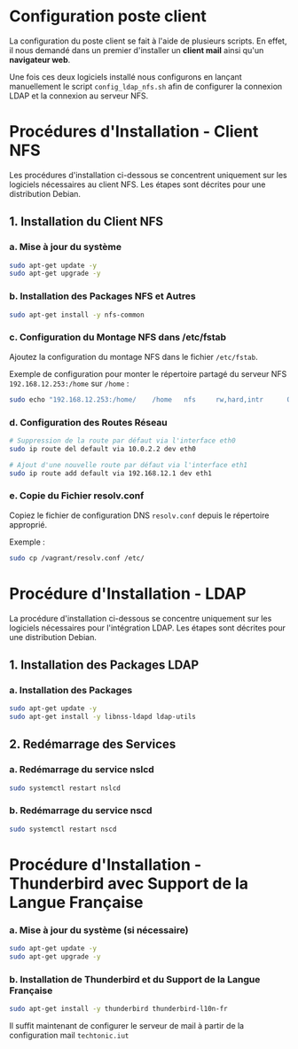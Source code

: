 # Configuration poste client

La configuration du poste client se fait à l'aide de plusieurs scripts. 
En effet, il nous demandé dans un premier d'installer un __client mail__ ainsi qu'un __navigateur web__. 

Une fois ces deux logiciels installé nous configurons en lançant manuellement le script `config_ldap_nfs.sh` afin de configurer la connexion LDAP et la connexion au serveur NFS. 


# Procédures d'Installation - Client NFS

Les procédures d'installation ci-dessous se concentrent uniquement sur les logiciels nécessaires au client NFS. Les étapes sont décrites pour une distribution Debian.

## 1. Installation du Client NFS

### a. Mise à jour du système
```bash
sudo apt-get update -y
sudo apt-get upgrade -y
```

### b. Installation des Packages NFS et Autres
```bash
sudo apt-get install -y nfs-common
```

### c. Configuration du Montage NFS dans /etc/fstab
Ajoutez la configuration du montage NFS dans le fichier `/etc/fstab`.

Exemple de configuration pour monter le répertoire partagé du serveur NFS `192.168.12.253:/home` sur `/home` :
```bash
sudo echo "192.168.12.253:/home/    /home   nfs     rw,hard,intr      0       0" >> /etc/fstab
```

### d. Configuration des Routes Réseau
```bash
# Suppression de la route par défaut via l'interface eth0
sudo ip route del default via 10.0.2.2 dev eth0

# Ajout d'une nouvelle route par défaut via l'interface eth1
sudo ip route add default via 192.168.12.1 dev eth1
```

### e. Copie du Fichier resolv.conf
Copiez le fichier de configuration DNS `resolv.conf` depuis le répertoire approprié.

Exemple :
```bash
sudo cp /vagrant/resolv.conf /etc/
```

# Procédure d'Installation - LDAP

La procédure d'installation ci-dessous se concentre uniquement sur les logiciels nécessaires pour l'intégration LDAP. Les étapes sont décrites pour une distribution Debian.

## 1. Installation des Packages LDAP

### a. Installation des Packages
```bash
sudo apt-get update -y
sudo apt-get install -y libnss-ldapd ldap-utils
```

## 2. Redémarrage des Services

### a. Redémarrage du service nslcd
```bash
sudo systemctl restart nslcd
```

### b. Redémarrage du service nscd
```bash
sudo systemctl restart nscd
```

# Procédure d'Installation - Thunderbird avec Support de la Langue Française


### a. Mise à jour du système (si nécessaire)
```bash
sudo apt-get update -y
sudo apt-get upgrade -y
```

### b. Installation de Thunderbird et du Support de la Langue Française
```bash
sudo apt-get install -y thunderbird thunderbird-l10n-fr
```

Il suffit maintenant de configurer le serveur de mail à partir de la configuration mail `techtonic.iut`